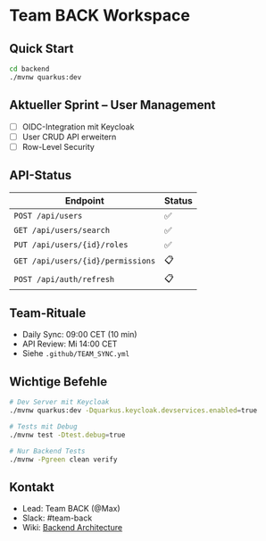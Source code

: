 # Team BACK Workspace

## Quick Start
```bash
cd backend
./mvnw quarkus:dev
```

## Aktueller Sprint – User Management
- [ ] OIDC-Integration mit Keycloak
- [ ] User CRUD API erweitern  
- [ ] Row-Level Security

## API-Status

| Endpoint | Status |
|----------|--------|
| `POST /api/users` | ✅ |
| `GET /api/users/search` | ✅ |
| `PUT /api/users/{id}/roles` | ✅ |
| `GET /api/users/{id}/permissions` | 📋 |
| `POST /api/auth/refresh` | 📋 |

## Team-Rituale
- Daily Sync: 09:00 CET (10 min)
- API Review: Mi 14:00 CET
- Siehe `.github/TEAM_SYNC.yml`

## Wichtige Befehle
```bash
# Dev Server mit Keycloak
./mvnw quarkus:dev -Dquarkus.keycloak.devservices.enabled=true

# Tests mit Debug
./mvnw test -Dtest.debug=true

# Nur Backend Tests
./mvnw -Pgreen clean verify
```

## Kontakt
- Lead: Team BACK (@Max)
- Slack: #team-back
- Wiki: [Backend Architecture](../docs/adr/)